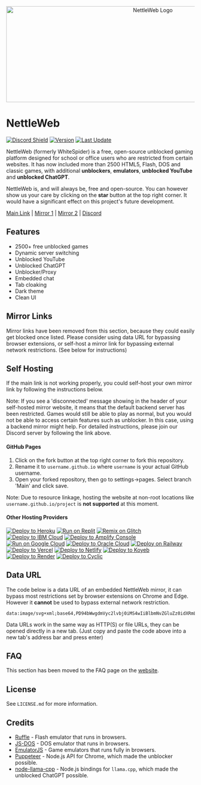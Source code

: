 <div align="center"><a href="https://nettleweb.com/" target="_blank" rel="noopener nofollow"><img src="https://nettleweb.com/res/logo.svg" width="768" height="256" draggable="false" alt="NettleWeb Logo" /></a></div>

# NettleWeb
[![Discord Shield](https://img.shields.io/discord/998658232207814667?style=for-the-badge&logo=Discord&logoColor=%23ffffff&label=Discord&labelColor=%23303030&color=%23004080
)](https://discord.gg/djdH3kVd4v) [![Version](https://img.shields.io/github/manifest-json/v/nettleweb/nettleweb?style=for-the-badge&label=Version&labelColor=%23303030)](https://nettleweb.com/) [![Last Update](https://img.shields.io/github/last-commit/nettleweb/nettleweb?style=for-the-badge&label=Last%20Update&labelColor=%23303030&color=%23004080)](https://nettleweb.com/)

NettleWeb (formerly WhiteSpider) is a free, open-source unblocked gaming platform designed for school or office users who are restricted from certain websites. It has now included more than 2500 HTML5, Flash, DOS and classic games, with additional **unblockers**, **emulators**, **unblocked YouTube** and **unblocked ChatGPT**.

NettleWeb is, and will always be, free and open-source. You can however show us your care by clicking on the **star** button at the top right corner. It would have a significant effect on this project's future development. <br />

[Main Link](https://nettleweb.com/) | [Mirror 1](https://nettleweb.pages.dev/) | [Mirror 2](https://nettleweb.github.io) | [Discord](https://discord.gg/djdH3kVd4v)

## Features
- 2500+ free unblocked games
- Dynamic server switching
- Unblocked YouTube
- Unblocked ChatGPT
- Unblocker/Proxy
- Embedded chat
- Tab cloaking
- Dark theme
- Clean UI

## Mirror Links
Mirror links have been removed from this section, because they could easily get blocked once listed. Please consider using data URL for bypassing browser extensions, or self-host a mirror link for bypassing external network restrictions. (See below for instructions)

## Self Hosting
If the main link is not working properly, you could self-host your own mirror link by following the instructions below.

Note: If you see a 'disconnected' message showing in the header of your self-hosted mirror website, it means that the default backend server has been restricted. Games would still be able to play as normal, but you would not be able to access certain features such as unblocker. In this case, using a backend mirror might help. For detailed instructions, please join our Discord server by following the link above.

#### GitHub Pages
1. Click on the fork button at the top right corner to fork this repository.
2. Rename it to `username.github.io` where `username` is your actual GitHub username.
3. Open your forked repository, then go to settings->pages. Select branch 'Main' and click save.

Note: Due to resource linkage, hosting the website at non-root locations like `username.github.io/project` is **not supported** at this moment.

#### Other Hosting Providers
[![Deploy to Heroku](https://binbashbanana.github.io/deploy-buttons/buttons/remade/heroku.svg)](https://heroku.com/deploy/?template=https://github.com/nettleweb/nettleweb)
[![Run on Replit](https://binbashbanana.github.io/deploy-buttons/buttons/remade/replit.svg)](https://replit.com/github/nettleweb/nettleweb)
[![Remix on Glitch](https://binbashbanana.github.io/deploy-buttons/buttons/remade/glitch.svg)](https://glitch.com/edit/#!/import/github/nettleweb/nettleweb)
[![Deploy to IBM Cloud](https://binbashbanana.github.io/deploy-buttons/buttons/remade/ibmcloud.svg)](https://cloud.ibm.com/devops/setup/deploy?repository=https://github.com/nettleweb/nettleweb)
[![Deploy to Amplify Console](https://binbashbanana.github.io/deploy-buttons/buttons/remade/amplifyconsole.svg)](https://console.aws.amazon.com/amplify/home#/deploy?repo=https://github.com/nettleweb/nettleweb)
[![Run on Google Cloud](https://binbashbanana.github.io/deploy-buttons/buttons/remade/googlecloud.svg)](https://deploy.cloud.run/?git_repo=https://github.com/nettleweb/nettleweb)
[![Deploy to Oracle Cloud](https://binbashbanana.github.io/deploy-buttons/buttons/remade/oraclecloud.svg)](https://cloud.oracle.com/resourcemanager/stacks/create?zipUrl=https://github.com/nettleweb/nettleweb/archive/refs/heads/main.zip)
[![Deploy on Railway](https://binbashbanana.github.io/deploy-buttons/buttons/remade/railway.svg)](https://railway.app/new/template?template=https://github.com/nettleweb/nettleweb)
[![Deploy to Vercel](https://binbashbanana.github.io/deploy-buttons/buttons/remade/vercel.svg)](https://vercel.com/new/clone?repository-url=https://github.com/nettleweb/nettleweb)
[![Deploy to Netlify](https://binbashbanana.github.io/deploy-buttons/buttons/remade/netlify.svg)](https://app.netlify.com/start/deploy?repository=https://github.com/nettleweb/nettleweb)
[![Deploy to Koyeb](https://binbashbanana.github.io/deploy-buttons/buttons/remade/koyeb.svg)](https://app.koyeb.com/deploy?type=git&repository=github.com/nettleweb/nettleweb&branch=Main&name=nettleweb)
[![Deploy to Render](https://binbashbanana.github.io/deploy-buttons/buttons/remade/render.svg)](https://render.com/deploy?repo=https://github.com/nettleweb/nettleweb)
[![Deploy to Cyclic](https://binbashbanana.github.io/deploy-buttons/buttons/remade/cyclic.svg)](https://app.cyclic.sh/api/app/deploy/nettleweb/nettleweb)

## Data URL
The code below is a data URL of an embedded NettleWeb mirror, it can bypass most restrictions set by browser extensions on Chrome and Edge. However it **cannot** be used to bypass external network restriction.
```
data:image/svg+xml;base64,PD94bWwgdmVyc2lvbj0iMS4wIiBlbmNvZGluZz0idXRmLTgiID8+CjxzdmcgeG1sbnM9Imh0dHA6Ly93d3cudzMub3JnLzIwMDAvc3ZnIiB3aWR0aD0iMTI4MCIgaGVpZ2h0PSI3MjAiIHZpZXdCb3g9IjAgMCAxMjgwIDcyMCI+Cgk8dGl0bGU+R29vZ2xlPC90aXRsZT4KCTxmb3JlaWduT2JqZWN0IHg9IjAiIHk9IjAiIHdpZHRoPSIxMjgwIiBoZWlnaHQ9IjcyMCI+CgkJPGVtYmVkIHhtbG5zPSJodHRwOi8vd3d3LnczLm9yZy8xOTk5L3hodG1sIiBzcmM9Imh0dHBzOi8vbmV0dGxld2ViLmNvbS8iIHR5cGU9InRleHQvcGxhaW4iIHdpZHRoPSIxMjYwIiBoZWlnaHQ9IjcwMCIgLz4KCTwvZm9yZWlnbk9iamVjdD4KPC9zdmc+
```
Data URLs work in the same way as HTTP(S) or file URLs, they can be opened directly in a new tab. (Just copy and paste the code above into a new tab's address bar and press enter)

## FAQ
This section has been moved to the FAQ page on the [website](https://nettleweb.com/).

## License
See `LICENSE.md` for more information.

## Credits
- [Ruffle](https://github.com/ruffle-rs/ruffle) - Flash emulator that runs in browsers.
- [JS-DOS](https://github.com/caiiiycuk/js-dos) - DOS emulator that runs in browsers.
- [EmulatorJS](https://github.com/EmulatorJS/EmulatorJS) - Game emulators that runs fully in browsers.
- [Puppeteer](https://github.com/puppeteer/puppeteer) - Node.js API for Chrome, which made the unblocker possible.
- [node-llama-cpp](https://github.com/withcatai/node-llama-cpp) - Node.js bindings for `llama.cpp`, which made the unblocked ChatGPT possible.
